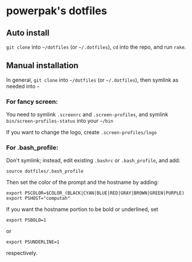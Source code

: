 # powerpak's dotfiles

## Auto install

`git clone` into `~/dotfiles` (or `~/.dotfiles`), `cd` into the repo, and run `rake`.

## Manual installation

In general, `git clone` into `~/dotfiles` (or `~/.dotfiles`), then symlink as needed into `~`

### For fancy screen:

You need to symlink `.screenrc` and `.screen-profiles`, and symlink `bin/screen-profiles-status` into your `~/bin`

If you want to change the logo, create `.screen-profiles/logo`

### For .bash_profile:

Don't symlink; instead, edit existing `.bashrc` or `.bash_profile`, and add:

    source dotfiles/.bash_profile

Then set the color of the prompt and the hostname by adding:

    export PSCOLOR=$COLOR_(BLACK|CYAN|BLUE|RED|GRAY|BROWN|GREEN|PURPLE)
    export PSHOST="computah"

If you want the hostname portion to be bold or underlined, set

    export PSBOLD=1

or

    export PSUNDERLINE=1

respectively.
